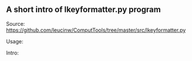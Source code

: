 ## A short intro of lkeyformatter.py program
Source: https://github.com/leucinw/ComputTools/tree/master/src/lkeyformatter.py

Usage:

Intro:

